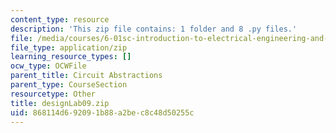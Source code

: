 ```yaml
---
content_type: resource
description: 'This zip file contains: 1 folder and 8 .py files.'
file: /media/courses/6-01sc-introduction-to-electrical-engineering-and-computer-science-i-spring-2011/868114d692091b88a2bec8c48d50255c_designLab09.zip
file_type: application/zip
learning_resource_types: []
ocw_type: OCWFile
parent_title: Circuit Abstractions
parent_type: CourseSection
resourcetype: Other
title: designLab09.zip
uid: 868114d6-9209-1b88-a2be-c8c48d50255c
---
```

